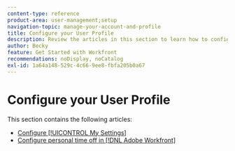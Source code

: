 ```yaml
---
content-type: reference
product-area: user-management;setup
navigation-topic: manage-your-account-and-profile
title: Configure your User Profile
description: Review the articles in this section to learn how to configure your [!DNL Workfront] user profile.
author: Becky
feature: Get Started with Workfront
recommendations: noDisplay, noCatalog
exl-id: 1a64a148-529c-4c66-9ee8-fbfa205b0a67
---
```

# Configure your User Profile

This section contains the following articles:

* [Configure [!UICONTROL My Settings]](../../../workfront-basics/manage-your-account-and-profile/configuring-your-user-profile/configure-my-settings.md)
* [Configure personal time off in [!DNL Adobe Workfront]](../../../workfront-basics/manage-your-account-and-profile/configuring-your-user-profile/personal-time-overview.md)
